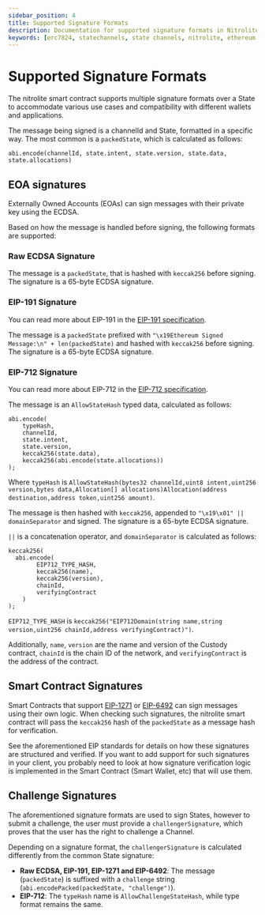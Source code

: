 ```yaml
---
sidebar_position: 4
title: Supported Signature Formats
description: Documentation for supported signature formats in NitroliteClient
keywords: [erc7824, statechannels, state channels, nitrolite, ethereum scaling, layer 2, off-chain, advanced, signature, format, ECDSA, EIP-191, EIP-712, EIP-1271, EIP-6492]
---
```


# Supported Signature Formats

The nitrolite smart contract supports multiple signature formats over a State to accommodate various use cases and compatibility with different wallets and applications.

The message being signed is a channelId and State, formatted in a specific way. The most common is a `packedState`, which is calculated as follows:

```solidity
abi.encode(channelId, state.intent, state.version, state.data, state.allocations)
```

## EOA signatures

Externally Owned Accounts (EOAs) can sign messages with their private key using the ECDSA.

Based on how the message is handled before signing, the following formats are supported:

### Raw ECDSA Signature

The message is a `packedState`, that is hashed with `keccak256` before signing. The signature is a 65-byte ECDSA signature.

### EIP-191 Signature

You can read more about EIP-191 in the [EIP-191 specification](https://eips.ethereum.org/EIPS/eip-191).

The message is a `packedState` prefixed with `"\x19Ethereum Signed Message:\n" + len(packedState)` and hashed with `keccak256` before signing. The signature is a 65-byte ECDSA signature.

### EIP-712 Signature

You can read more about EIP-712 in the [EIP-712 specification](https://eips.ethereum.org/EIPS/eip-712).

The message is an `AllowStateHash` typed data, calculated as follows:

```solidity
abi.encode(
    typeHash,
    channelId,
    state.intent,
    state.version,
    keccak256(state.data),
    keccak256(abi.encode(state.allocations))
);
```

Where `typeHash` is `AllowStateHash(bytes32 channelId,uint8 intent,uint256 version,bytes data,Allocation[] allocations)Allocation(address destination,address token,uint256 amount)`.

The message is then hashed with `keccak256`, appended to `"\x19\x01" || domainSeparator` and signed. The signature is a 65-byte ECDSA signature.

`||` is a concatenation operator, and `domainSeparator` is calculated as follows:

```solidity
keccak256(
  abi.encode(
        EIP712_TYPE_HASH,
        keccak256(name),
        keccak256(version),
        chainId,
        verifyingContract
    )
);
```

`EIP712_TYPE_HASH` is `keccak256("EIP712Domain(string name,string version,uint256 chainId,address verifyingContract)")`.

Additionally, `name`, `version` are the name and version of the Custody contract, `chainId` is the chain ID of the network, and `verifyingContract` is the address of the contract.

## Smart Contract Signatures

Smart Contracts that support [EIP-1271](https://eips.ethereum.org/EIPS/eip-1271) or [EIP-6492](https://eips.ethereum.org/EIPS/eip-6492) can sign messages using their own logic. When checking such signatures, the nitrolite smart contract will pass the `keccak256` hash of the `packedState` as a message hash for verification.

See the aforementioned EIP standards for details on how these signatures are structured and verified. If you want to add support for such signatures in your client, you probably need to look at how signature verification logic is implemented in the Smart Contract (Smart Wallet, etc) that will use them.

## Challenge Signatures

The aforementioned signature formats are used to sign States, however to submit a challenge, the user must provide a `challengerSignature`, which proves that the user has the right to challenge a Channel.

Depending on a signature format, the `challengerSignature` is calculated differently from the common State signature:

- **Raw ECDSA, EIP-191, EIP-1271 and EIP-6492**: The message (`packedState`) is suffixed with a `challenge` string (`abi.encodePacked(packedState, "challenge")`).
- **EIP-712**: The `typeHash` name is `AllowChallengeStateHash`, while type format remains the same.
